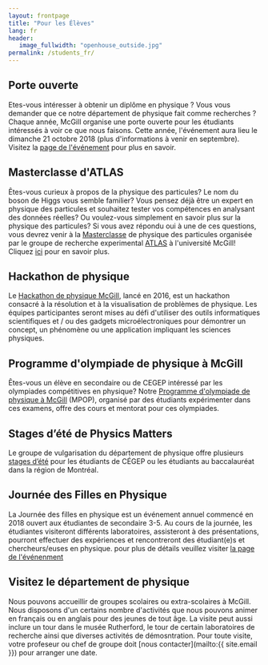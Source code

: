 ```yaml
---
layout: frontpage
title: "Pour les Élèves"
lang: fr
header:
   image_fullwidth: "openhouse_outside.jpg"
permalink: /students_fr/
---
```


## Porte ouverte
Etes-vous intéresser à obtenir un diplôme en physique ? Vous vous demander que ce notre département de physique fait comme recherches ? Chaque année, McGill organise une porte ouverte pour les étudiants intéressés à voir ce que nous faisons. Cette année, l'événement aura lieu le dimanche 21 octobre 2018 (plus d'informations à venir en septembre). Visitez la [page de l'événement](https://www.mcgill.ca/openhouse/fr) pour plus en savoir.

## Masterclasse d'ATLAS
Êtes-vous curieux à propos de la physique des particules? Le nom du boson de Higgs vous semble familier? Vous pensez déjà être un expert en physique des particules et souhaitez tester vos compétences en analysant des données réelles? Ou voulez-vous simplement en savoir plus sur la physique des particules? Si vous avez répondu oui à une de ces questions, vous devrez venir à la [Masterclasse](http://www.physics.mcgill.ca/masterclass/) de physique des particules organisée par le groupe de recherche experimental [ATLAS](http://www.atlas.ch/) à l'université McGill! Cliquez [ici](/masterclass_fr) pour en savoir plus.

## Hackathon de physique
Le [Hackathon de physique McGill](http://www.physics.mcgill.ca/hackathon2018/), lancé en 2016, est un hackathon consacré à la résolution et à la visualisation de problèmes de physique. Les équipes participantes seront mises au défi d'utiliser des outils informatiques scientifiques et / ou des gadgets microélectroniques pour démontrer un concept, un phénomène ou une application impliquant les sciences physiques.

## Programme d'olympiade de physique à McGill
Êtes-vous un élève en secondaire ou de CEGEP intéressé par les olympiades compétitives en physique? Notre [Programme d'olympiade de physique à McGill](/mpop_fr) (MPOP), organisé par des étudiants expérimenter dans ces examens, offre des cours et mentorat pour ces olympiades.

## Stages d’été de Physics Matters
Le groupe de vulgarisation du département de physique offre plusieurs [stages d’été](/interns) pour les étudiants de CÉGEP ou les étudiants au baccalauréat dans la région de Montréal.

## Journée des Filles en Physique
La Journée des filles en physique est un événement annuel commencé en 2018 ouvert aux étudiantes de secondaire 3-5.
Au cours de la journée, les étudiantes visiteront différents laboratoires, assisteront à des présentations, pourront effectuer des expériences et rencontreront des étudiant(e)s et chercheurs/euses en physique. pour plus de détails veuillez visiter [la page de l'événenment](/girls_fr)

## Visitez le département de physique
Nous pouvons accueillir de groupes scolaires ou extra-scolaires à McGill. Nous disposons d'un certains nombre d'activités que nous pouvons animer en français ou en anglais pour des jeunes de tout âge. La visite peut aussi inclure un tour dans le musée Rutherford, le tour de certain laboratoires de recherche ainsi que diverses activités de démosntration.
Pour toute visite, votre profeseur ou chef de groupe doit [nous contacter](mailto:{{ site.email }}) pour arranger une date.
